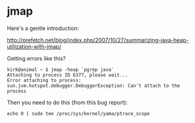 jmap
====

Here's a gentle introduction:

http://prefetch.net/blog/index.php/2007/10/27/summarizing-java-heap-utilization-with-jmap/

Getting errors like this?

    kirk@animal ~ $ jmap -heap `pgrep java`
    Attaching to process ID 6377, please wait...
    Error attaching to process: sun.jvm.hotspot.debugger.DebuggerException: Can't attach to the process

Then you need to do this (from this bug report):

    echo 0 | sudo tee /proc/sys/kernel/yama/ptrace_scope
